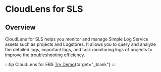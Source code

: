 # CloudLens for SLS

## Overview

CloudLens for SLS helps you monitor and manage Simple Log Service assets such as projects and Logstores. It allows you to query and analyze the detailed logs, important logs, and task monitoring logs of projects to improve the troubleshooting efficiency.

:::tip CloudLens for EBS
[Try Demo](/en/playground/demo.html?dest=/lognext/app/lens/sls){target="_blank"}
:::
